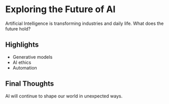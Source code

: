 # Exploring the Future of AI

Artificial Intelligence is transforming industries and daily life. What does the future hold?

## Highlights
- Generative models
- AI ethics
- Automation

## Final Thoughts
AI will continue to shape our world in unexpected ways.
